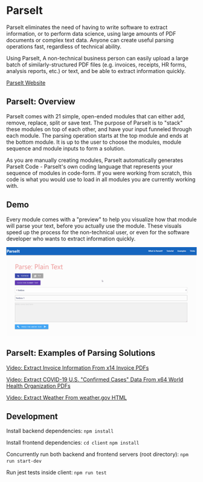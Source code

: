 # ParseIt

ParseIt eliminates the need of having to write software to extract information, or to perform data science, using large amounts of PDF documents or complex text data. Anyone can create useful parsing operations fast, regardless of technical ability.

Using ParseIt, A non-technical business person can easily upload a large batch of similarly-structured PDF files (e.g. invoices, receipts, HR forms, analysis reports, etc.) or text, and be able to extract information quickly.

[ParseIt Website](https://parse-it-app.herokuapp.com/)

## ParseIt: Overview

ParseIt comes with 21 simple, open-ended modules that can either add, remove, replace, split or save text. The purpose of ParseIt is to "stack" these modules on top of each other, and have your input funneled through each module. The parsing operation starts at the top module and ends at the bottom module. It is up to the user to choose the modules, module sequence and module inputs to form a solution.

As you are manually creating modules, ParseIt automatically generates ParseIt Code - ParseIt's own coding language that represents your sequence of modules in code-form. If you were working from scratch, this code is what you would use to load in all modules you are currently working with.

## Demo

Every module comes with a "preview" to help you visualize how that module will parse your text, before you actually use the module. These visuals speed up the process for the non-technical user, or even for the software developer who wants to extract information quickly.

![demo-fetch](https://raw.githubusercontent.com/MikeM711/ParseIt/master/demo/github-parseit-introduction.gif)

## ParseIt: Examples of Parsing Solutions

[Video: Extract Invoice Information From x14 Invoice PDFs](https://www.youtube.com/watch?v=SY1ERK1HMOo)

[Video: Extract COVID-19 U.S. "Confirmed Cases" Data From x64 World Health Organization PDFs](https://www.youtube.com/watch?v=NJXDQWLnO2E)

[Video: Extract Weather From weather.gov HTML](https://www.youtube.com/watch?v=fVsDxFqaKHk)

## Development

Install backend dependencies: `npm install`

Install frontend dependencies: `cd client` `npm install`

Concurrently run both backend and frontend servers (root directory): `npm run start-dev`

Run jest tests inside client: `npm run test`

